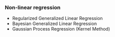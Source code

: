 ### Non-linear regression
  - Regularized Generalized Linear Regression
  - Bayesian Generalized Linear Regression
  - Gaussian Process Regression (Kernel Method)


